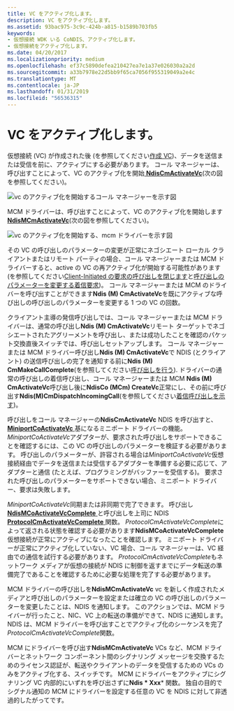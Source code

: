 ```yaml
---
title: VC をアクティブ化します。
description: VC をアクティブ化します。
ms.assetid: 93bac975-3c9c-424b-a815-b1589b703fb5
keywords:
- 仮想接続 WDK いる CoNDIS、アクティブ化します。
- 仮想接続をアクティブ化します。
ms.date: 04/20/2017
ms.localizationpriority: medium
ms.openlocfilehash: ef37c5890defea210427ea7e1a37e026030a2a2d
ms.sourcegitcommit: a33b7978e22d5bb9f65ca7056f955319049a2e4c
ms.translationtype: MT
ms.contentlocale: ja-JP
ms.lasthandoff: 01/31/2019
ms.locfileid: "56536315"
---
```

# <a name="activating-a-vc"></a>VC をアクティブ化します。





仮想接続 (VC) が作成された後 (を参照してください[作成 VC](creating-a-vc.md))、データを送信または受信を前に、アクティブにする必要があります。 コール マネージャーは、呼び出すことによって、VC のアクティブ化を開始[ **NdisCmActivateVc**](https://msdn.microsoft.com/library/windows/hardware/ff561649)(次の図を参照してください)。

![vc のアクティブ化を開始するコール マネージャーを示す図](images/cm-07.png)

MCM ドライバーは、呼び出すことによって、VC のアクティブ化を開始します[ **NdisMCmActivateVc**](https://msdn.microsoft.com/library/windows/hardware/ff562792)(次の図を参照してください)。

![vc のアクティブ化を開始する、mcm ドライバーを示す図](images/fig1-07.png)

その VC の呼び出しのパラメーターの変更が正常にネゴシエート ローカル クライアントまたはリモート パーティの場合、コール マネージャーまたは MCM ドライバーすると、active の VC の再アクティブ化が開始する可能性があります (を参照してください[Client-Initiated の要求の呼び出しを閉じます](client-initiated-request-to-close-a-call.md)と[呼び出しのパラメーターを変更する着信要求](incoming-request-to-change-call-parameters.md))。 コール マネージャーまたは MCM のドライバーを呼び出すことができます**Ndis (M) CmActivateVc**を既にアクティブな呼び出しの呼び出しのパラメーターを変更する 1 つの VC の回数。

クライアント主導の発信呼び出しでは、コール マネージャーまたは MCM ドライバーは、通常の呼び出し**Ndis (M) CmActivateVc**リモート ターゲットでネゴシエートされたアグリーメントを呼び出し、または成功したことを確認のパケット交換直後スイッチでは、呼び出しセットアップします。 コール マネージャーまたは MCM ドライバー呼び出し**Ndis (M) CmActivateVc**で NDIS (とクライアント) の送信呼び出しの完了を通知する前に**Ndis (M) CmMakeCallComplete**(を参照してください[呼び出しを行う](making-a-call.md)). ドライバーの通常の呼び出しの着信呼び出し、コール マネージャーまたは MCM **Ndis (M) CmActivateVc**呼び出し後に**NdisCo (MCm) CreateVc**正常にし、その前に呼び出す**Ndis(M)CmDispatchIncomingCall**(を参照してください[着信呼び出しを示す](indicating-an-incoming-call.md))。

呼び出しをコール マネージャーの**NdisCmActivateVc** NDIS を呼び出すと、 [ **MiniportCoActivateVc** ](https://msdn.microsoft.com/library/windows/hardware/ff559351)基になるミニポート ドライバーの機能。 *MiniportCoActivateVc*アダプターが、要求された呼び出しをサポートできることを確認するには、この VC の呼び出しのパラメーターを検証する必要があります。 呼び出しのパラメーターが、許容される場合は*MiniportCoActivateVc*仮想接続経由でデータを送信または受信するアダプターを準備する必要に応じて、アダプターと通信 (たとえば、プログラミングがバッファーを受信する)。 要求された呼び出しのパラメーターをサポートできない場合、ミニポート ドライバー、要求は失敗します。

*MiniportCoActivateVc*同期または非同期で完了できます。 呼び出し[ **NdisMCoActivateVcComplete** ](https://msdn.microsoft.com/library/windows/hardware/ff563558)と呼び出しを上司に NDIS [ **ProtocolCmActivateVcComplete** ](https://msdn.microsoft.com/library/windows/hardware/ff570238)関数。 *ProtocolCmActivateVcComplete*によって返される状態を確認する必要があります**NdisMCoActivateVcComplete**仮想接続が正常にアクティブになったことを確認します。 ミニポート ドライバーが正常にアクティブ化していない、VC 場合、コール マネージャーは、VC 経由での通信を試行する必要があります。 *ProtocolCmActivateVcComplete*もネットワーク メディアが仮想の接続が NDIS に制御を返すまでにデータ転送の準備完了であることを確認するために必要な処理を完了する必要があります。

MCM ドライバーの呼び出しを**NdisMCmActivateVc** vc を新しく作成されたメディアと呼び出しのパラメーターを設定または確立の VC の呼び出しのパラメーターを変更したことは、NDIS を通知します。 このアクションでは、MCM ドライバーが行ったこと、NIC、VC 上の転送の準備ができて、NDIS に通知します。 NDIS は、MCM ドライバーを呼び出すことでアクティブ化のシーケンスを完了*ProtocolCmActivateVcComplete*関数。

MCM にドライバーを呼び出す**NdisMCmActivateVc** VCs など、MCM ドライバーとネットワーク コンポーネント間のシグナリング メッセージを交換するためのライセンス認証が、転送やクライアントのデータを受信するための VCs のみをアクティブ化する、スイッチです。 MCM にドライバーをアクティブにシグナリング VC 内部的にいずれを呼び出さずに**Ndis * Xxx*** 関数。 独自の目的でシグナル通知の MCM にドライバーを設定する任意の VC を NDIS に対して非透過的したがってです。

 

 





